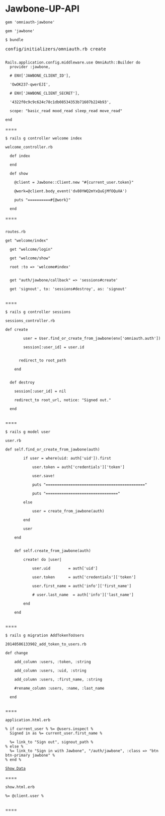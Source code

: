 Jawbone-UP-API
====
<pre><code>gem 'omniauth-jawbone'</code></pre>
<pre><code>gem 'jawbone'</code></pre>
<pre><code>$ bundle</code></pre>
<pre>config/initializers/omniauth.rb create</pre>
<pre><code>
Rails.application.config.middleware.use OmniAuth::Builder do
  provider :jawbone,<br />
  # ENV['JAWBONE_CLIENT_ID'],<br />
  'OwOK237-qwerEJI',<br />
  # ENV['JAWBONE_CLIENT_SECRET'],<br />
  '4322f0c9c9c624c78c1db08534353b71607b224b93',<br />
  scope: "basic_read mood_read sleep_read move_read"<br />
end
</code></pre>
====
<pre><code>$ rails g controller welcome index</code></pre>
<pre><code>welcome_controller.rb<br />
  def index<br />
  end<br />
  def show<br />
  	@client = Jawbone::Client.new "#{current_user.token}"<br />
  	@work=@client.body_event('dv80YWQ2mYxQuGjMfOQuXA')<br />
  	puts "==========#{@work}"<br />
  end
</code></pre>
====
<pre><code>
routes.rb<br />
get "welcome/index"<br />
  get "welcome/login"<br />
  get "welcome/show"<br />
  root :to => 'welcome#index'<br />

  get "auth/jawbone/callback" => 'sessions#create'<br />
  get 'signout', to: 'sessions#destroy', as: 'signout'<br />
</code></pre>
====
<pre><code>$ rails g controller sessions</code></pre>
<pre><code>sessions_controller.rb<br />
def create<br />
		user = User.find_or_create_from_jawbone(env['omniauth.auth'])<br />
		session[:user_id] = user.id<br />
    
      redirect_to root_path<br />
	end<br />

  def destroy<br />
    session[:user_id] = nil<br />
    redirect_to root_url, notice: "Signed out."<br />
  end<br />
</code></pre>
====
<pre><code>$ rails g model user</code></pre>
<pre><code>user.rb<br />
def self.find_or_create_from_jawbone(auth)<br />
		if user = where(uid: auth['uid']).first<br />
			user.token = auth['credentials']['token']<br />
			user.save!<br />
			puts "============================================"<br />
			puts "================================"			<br />
		else<br />
			user = create_from_jawbone(auth)<br />
		end<br />
		user<br />
	end<br />

	def self.create_from_jawbone(auth)<br />
		create! do |user|<br />
			user.uid        = auth['uid']<br />
			user.token      = auth['credentials']['token']<br />
			user.first_name = auth['info']['first_name']<br />
			# user.last_name  = auth['info']['last_name']<br />
		end<br />
	end<br />
</code></pre>
====
<pre><code>$ rails g migration AddTokenToUsers</code></pre>
<pre><code>20140506133902_add_token_to_users.rb<br />
def change<br />
  	add_column :users, :token, :string<br />
    add_column :users, :uid, :string<br />
    add_column :users, :first_name, :string<br />
    #rename_column :users, :name, :last_name<br />
  end<br />
</code></pre>
====
<pre><code>application.html.erb<br />
% if current_user % %= @users.inspect %
  Signed in as %= current_user.first_name %<br>
  %= link_to "Sign out", signout_path %
% else %
  %= link_to "Sign in with Jawbone", "/auth/jawbone", :class => "btn btn-primary jawbone" %
% end %<br>
<a href="/welcome/show">Show Data</a>
</code></pre>
====
<pre><code>show.html.erb<br />
%= @client.user %<br>
</code></pre>
====